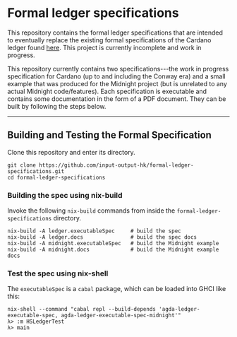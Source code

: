 # Formal ledger specifications

This repository contains the formal ledger specifications that are intended to eventually replace the existing formal specifications of the Cardano ledger found [here](https://github.com/input-output-hk/cardano-ledger). This project is currently incomplete and work in progress.

This repository currently contains two specifications---the work in progress specification for Cardano (up to and including the Conway era) and a small example that was produced for the Midnight project (but is unrelated to any actual Midnight code/features). Each specification is executable and contains some documentation in the form of a PDF document. They can be built by following the steps below.

--------------------

## Building and Testing the Formal Specification

Clone this repository and enter its directory.

```
git clone https://github.com/input-output-hk/formal-ledger-specifications.git
cd formal-ledger-specifications
```


### Building the spec using nix-build

Invoke the following `nix-build` commands from inside the `formal-ledger-specifications` directory.

```
nix-build -A ledger.executableSpec     # build the spec
nix-build -A ledger.docs               # build the spec docs
nix-build -A midnight.executableSpec   # build the Midnight example
nix-build -A midnight.docs             # build the Midnight example docs
```

### Test the spec using nix-shell


The `executableSpec` is a `cabal` package, which can be loaded into GHCI like this:

```
nix-shell --command "cabal repl --build-depends 'agda-ledger-executable-spec, agda-ledger-executable-spec-midnight'"
λ> :m HSLedgerTest
λ> main
```


